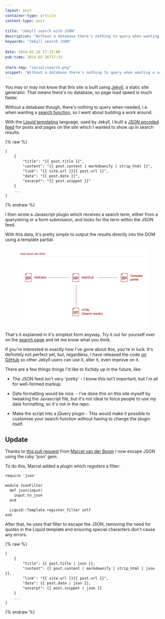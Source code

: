 ```yaml
---
layout: post
container-type: article
content-type: post

title: "Jekyll search with JSON"
description: "Without a database there's nothing to query when wanting a search function, so I went about building a work around."
keywords: "Jekyll search JSON"

date: 2014-02-26 17:33:00
pub-time: 2014-02-26T17:33

share-img: "social/search.png"
snippet: "Without a database there's nothing to query when wanting a search function, so I went about building a work around."
---
```


You may or may not know that this site is built using [Jekyll](http://jekyllrb.com), a static site generator. That means there's no database, so page load speed is much faster.

Without a database though, there's nothing to query when needed, i.e. when wanting a [search function](/search), so I went about building a work around.

With the [Liquid templating](http://jekyllrb.com/docs/templates/) language, used by Jekyll, I built a [JSON encoded feed](/feeds/feed.json) for posts and pages on the site which I wanted to show up in search results.

{% raw %}
<pre><code>[
    {
        "title": "{{ post.title }}",
        "content": "{{ post.content | markdownify | strip_html }}",
        "link": "{{ site.url }}{{ post.url }}",
        "date": "{{ post.date }}",
        "excerpt": "{{ post.snippet }}"
    }
    ...
]</code></pre>
{% endraw %}

I then wrote a Javascript plugin which receives a search term, either from a querystring or a form submission, and looks for the term within the JSON feed.

With this data, it's pretty simple to output the results directly into the DOM using a template partial.

<figure class="media">
    <img src="/static/images/blog/jekyll-search.png" alt="Jekyll search" class="media__item">
</figure>

That's it explained in it's simplest form anyway. Try it out for yourself over on the [search page](/search) and let me know what you think.

If you're interested in exactly how I've gone about this, you're in luck. It's definitely not perfect yet, but, regardless, I have released the code [on GitHub](https://github.com/mathaywarduk/jekyll-search) so other Jekyll users can use it, alter it, even improve on it.

There are a few things things I'd like to fix/tidy up in the future, like:

* The JSON feed isn't very 'pretty' - I know this isn't important, but I'm all for well-formed markup.

* Date formatting would be nice. - I've done this on this site myself by tweaking the Javascript file, but it's not ideal to force people to use my date formatting, so it's not in the repo. 

* Make the script into a jQuery plugin - This would make it possible to customise your search function without having to change the plugin itself.

## Update

Thanks to [this pull request](https://github.com/mathaywarduk/jekyll-search/commit/7c48400dc9b633c56fe2f2900c1b548bf368d3d0) from [Marcel van der Boom](https://github.com/mrvdb) I now escape JSON using the ruby 'json' gem.

To do this, Marcel added a plugin which registers a filter:

<pre><code>require 'json'

module JsonFilter
  def json(input)
    input.to_json
  end

  Liquid::Template.register_filter self
end</code></pre>

After that, he uses that filter to escape the JSON, removing the need for quotes in the Liquid template and ensuring special characters don't cause any errors.


{% raw %}
<pre><code>[
    {
        "title": {{ post.title | json }},
        "content": {{ post.content | markdownify | strip_html | json }},
        "link": "{{ site.url }}{{ post.url }}",
        "date": {{ post.date | json }},
        "excerpt": {{ post.snippet | json }}
    }
    ...
]</code></pre>
{% endraw %}